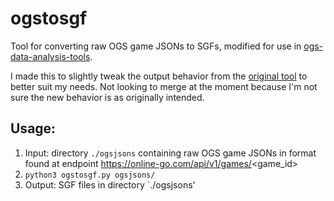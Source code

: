 # ogstosgf
Tool for converting raw OGS game JSONs to SGFs, modified for use in [ogs-data-analysis-tools](https://github.com/gyu-eun-lee/ogs-data-analysis-tools).

I made this to slightly tweak the output behavior from the [original tool](https://github.com/lightvector/ogstosgf) to better suit my needs.
Not looking to merge at the moment because I'm not sure the new behavior is as originally intended.

## Usage:
1. Input: directory `./ogsjsons` containing raw OGS game JSONs in format found at endpoint https://online-go.com/api/v1/games/<game_id>
2. `python3 ogstosgf.py ogsjsons/`
3. Output: SGF files in directory `./ogsjsons'
